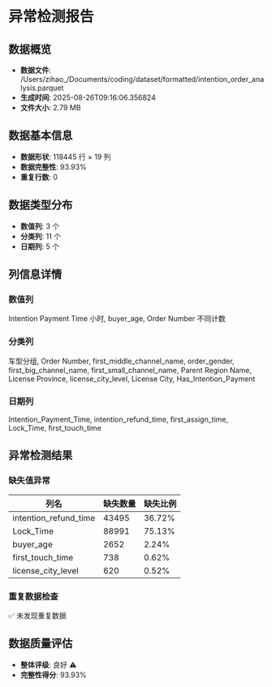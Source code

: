 # 异常检测报告

## 数据概览
- **数据文件**: /Users/zihao_/Documents/coding/dataset/formatted/intention_order_analysis.parquet
- **生成时间**: 2025-08-26T09:16:06.356824
- **文件大小**: 2.79 MB

## 数据基本信息
- **数据形状**: 118445 行 × 19 列
- **数据完整性**: 93.93%
- **重复行数**: 0

## 数据类型分布
- **数值列**: 3 个
- **分类列**: 11 个  
- **日期列**: 5 个

## 列信息详情
### 数值列
Intention Payment Time 小时, buyer_age, Order Number 不同计数

### 分类列
车型分组, Order Number, first_middle_channel_name, order_gender, first_big_channel_name, first_small_channel_name, Parent Region Name, License Province, license_city_level, License City, Has_Intention_Payment

### 日期列
Intention_Payment_Time, intention_refund_time, first_assign_time, Lock_Time, first_touch_time

## 异常检测结果

### 缺失值异常

| 列名 | 缺失数量 | 缺失比例 |
|------|----------|----------|
| intention_refund_time | 43495 | 36.72% |
| Lock_Time | 88991 | 75.13% |
| buyer_age | 2652 | 2.24% |
| first_touch_time | 738 | 0.62% |
| license_city_level | 620 | 0.52% |

### 重复数据检查
✅ 未发现重复数据

## 数据质量评估
- **整体评级**: 良好 ⚠️
- **完整性得分**: 93.93%
